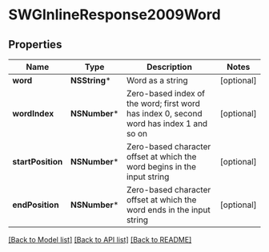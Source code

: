 # SWGInlineResponse2009Word

## Properties
Name | Type | Description | Notes
------------ | ------------- | ------------- | -------------
**word** | **NSString*** | Word as a string | [optional] 
**wordIndex** | **NSNumber*** | Zero-based index of the word; first word has index 0, second word has index 1 and so on | [optional] 
**startPosition** | **NSNumber*** | Zero-based character offset at which the word begins in the input string | [optional] 
**endPosition** | **NSNumber*** | Zero-based character offset at which the word ends in the input string | [optional] 

[[Back to Model list]](../README.md#documentation-for-models) [[Back to API list]](../README.md#documentation-for-api-endpoints) [[Back to README]](../README.md)


